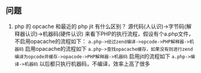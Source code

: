 ## 问题
1. php 的 opcache 和最近的 php jit 有什么区别？
源代码(人认识)->字节码(解释器认识)->机器码(硬件认识)
来看下PHP的执行流程，假设有个a.php文件，不启用opacache的流程如下：
``a.php->经过zend编译->opcode->PHP解释器->机器码``
启用opacache的流程如下
``a.php->查找opacache缓存，如果没有则进行zend编译为opcode并缓存->opacode->PHP解释器->机器码``
启用jit的流程如下
``a.php->编译->机器码``
以后都只执行机器码，不编译，效率上高了很多
